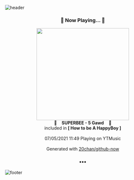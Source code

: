 ![header](https://capsule-render.vercel.app/api?type=wave&height=170&section=header&text=Hi.%20I'm%20SHIFT&fontColor=090707&fontAlignX=45&fontAlignY=65&fontSize=100)

<h3 align="center">🎵 Now Playing... 🎵</h3>
<p align="center">
  <a href="https://music.youtube.com/watch?v=FwNlJwYjNgY">
    <img width="300" src="https://lh3.googleusercontent.com/QLqZPL_XzdZbF5AGMflXj1uaUofnA2j8RzE1NjQ2BJXdEm6lksRk_KeQc194VzkxtU4QnrcqzelFB7eg5A">
  </a>
  <br>
  🎵&nbsp&nbsp&nbsp <b>SUPERBEE - 5 Gawd</b> &nbsp&nbsp&nbsp🎵
  <br>
  included in <b>[ How to be A HappyBoy ]</b>
  
  <br />
  <br />
  07/05/2021 11:49 Playing on YTMusic
  <br />
  <br />
  Generated with <a href="https://github.com/20chan/github-now">20chan/github-now</a>
</p>

<h3 align="center">•••</h3>

![footer](https://capsule-render.vercel.app/api?type=wave&height=150&section=footer)
